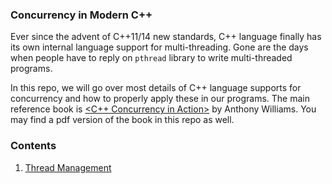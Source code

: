 ### Concurrency in Modern C++

Ever since the advent of C++11/14 new standards, C++ language finally has its own internal language support for multi-threading. Gone are the days when people have to reply on `pthread` library to write multi-threaded programs.

In this repo, we will go over most details of C++ language supports for concurrency and how to properly apply these in our programs. The main reference book is [\<C++ Concurrency in Action\>](https://www.manning.com/books/c-plus-plus-concurrency-in-action-second-edition) by Anthony Williams. You may find a pdf version of the book in this repo as well.

### Contents

1. [Thread Management](./thread_management.md)


